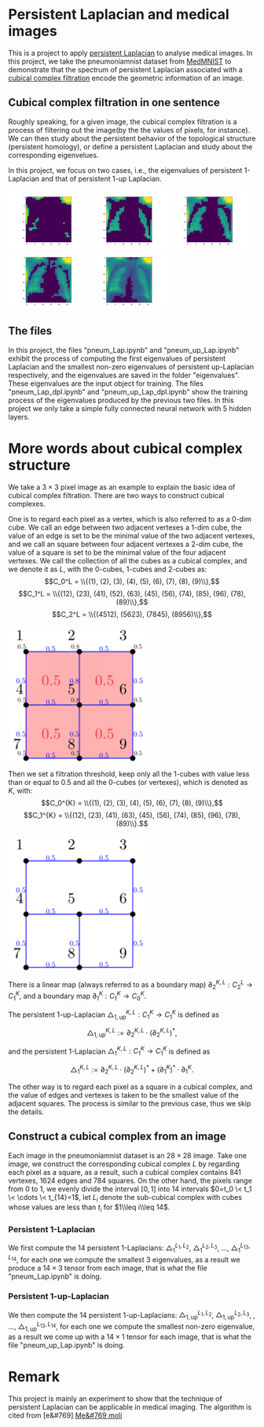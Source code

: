 # Persistent Laplacian and medical images
This is a project to apply [persistent Laplacian](https://epubs.siam.org/doi/10.1137/21M1435471) to analyse medical images.
In this project,
we take the pneumoniamnist dataset from [MedMNIST](https://medmnist.com/) to demonstrate that the spectrum of 
persistent Laplacian associated with a [cubical complex filtration](https://gudhi.inria.fr/python/latest/cubical_complex_user.html) encode the geometric information of an image.

## Cubical complex filtration in one sentence
Roughly speaking,
for a given image,
the cubical complex filtration is a process of filtering out the image(by the the values of pixels, for instance).
We can then study about the persistent behavior of the topological structure (persistent homology),
or define a persistent Laplacian and study about the corresponding eigenvelues.

In this project,
we focus on two cases,
i.e.,
the eigenvalues of persistent $1$-Laplacian and that of persistent $1$-up Laplacian.

<p>
  <img src="/images/animations_10.png" width="160" />
  <img src="/images/animations_13.png" width="160" />
  <img src="/images/animations_15.png" width="160" />
  <img src="/images/animations_17.png" width="160" />
  <img src="/images/animations_20.png" width="160" />  
</p>

## The files
In this project, the files "pneum_Lap.ipynb" and "pneum_up_Lap.ipynb" exhibit the process of 
computing the first eigenvalues of persistent Laplacian and the smallest non-zero eigenvalues of 
persistent up-Laplacian respectively,
and the eigenvalues are saved in the folder "eigenvalues".
These eigenvalues are the input object for training.
The files "pneum_Lap_dpl.ipynb" and "pneum_up_Lap_dpl.ipynb" show the training process of the eigenvalues produced 
by the previous two files.
In this project we only take a simple fully connected neural network with 5 hidden layers.

# More words about cubical complex structure
We take a $3\times 3$ pixel image as an example to explain the basic idea of cubical complex filtration.
There are two ways to construct cubical complexes. 

One is to regard each pixel as a vertex,
which is also referred to as a $0$-dim cube.
We call an edge between two adjacent vertexes a $1$-dim cube,
the value of an edge is set to be the minimal value of the two adjacent vertexes,
and we call an square between four adjacent vertexes a $2$-dim cube,
the value of a square is set to be the minimal value of the four adjacent vertexes.
We call the collection of all the cubes as a cubical complex,
and we denote it as $L$,
with the $0$-cubes, $1$-cubes and $2$-cubes as:
$$C_0^L = \\{(1), (2), (3), (4), (5), (6), (7), (8), (9)\\},$$
$$C_1^L = \\{(12), (23), (41), (52), (63), (45), (56), (74), (85), (96), (78), (89)\\},$$
$$C_2^L = \\{(4512), (5623), (7845), (8956)\\},$$
<p>
  <img src="/images/pic4.png" width="280" />
</p>


Then we set a filtration threshold,
keep only all the $1$-cubes with value less than or equal to $0.5$ and all the $0$-cubes (or vertexes),
which is denoted as $K$,
with:
$$C_0^{K} = \\{(1), (2), (3), (4), (5), (6), (7), (8), (9)\\},$$
$$C_1^{K} = \\{(12), (23), (41), (63), (45), (56), (74), (85), (96), (78), (89)\\}.$$
<p>
  <img src="/images/pic6.png" width="280" />
</p>

There is a linear map (always referred to as a boundary map) 
$\partial_2^{K, L}: C_2^L \to C_1^{K}$,
and a boundary map $\partial_1^K: C_1^K\to C_0^K$.

The persistent $1$-up-Laplacian $\triangle_{1, \mathrm{up}}^{K, L}: C_1^K\to C_1^K$ is defined as 

$$\triangle_{1, \mathrm{up}}^{K, L}:=\partial_{2}^{K, L}\cdot \left(\partial_{2}^{K, L}\right)^*,$$

and the persistent $1$-Laplacian $\triangle_1^{K, L}: C_1^K\to C_1^K$ is defined as 

$$\triangle_1^{K, L}:=\partial_{2}^{K, L}\cdot \left(\partial_{2}^{K, L}\right)^* + \left(\partial_{1}^K\right)^*\cdot\partial_{1}^K.$$

The other way is to regard each pixel as a square in a cubical complex,
and the value of edges and vertexes is taken to be the smallest value of the adjacent squares.
The process is similar to the previous case, 
thus we skip the details.
## Construct a cubical complex from an image 
Each image in the pneumoniamnist dataset is an $28\times 28$ image.
Take one image,
we construct the corresponding cubical complex $L$ by regarding each pixel as a square,
as a result,
such a cubical complex contains $841$ vertexes, $1624$ edges and $784$ squares.
On the other hand,
the pixels range from $0$ to $1$,
we evenly divide the interval $[0, 1]$ into $14$ intervals $0=t_0 \< t_1 \< \cdots \< t_{14}=1$,
let $L_{i}$ denote the sub-cubical complex with cubes whose values are less than $t_{i}$ for $1\\leq i\\leq 14$.
### Persistent $1$-Laplacian
We first compute the $14$ persistent $1$-Laplacians: $\triangle_{1}^{L_1, L_2}$, $\triangle_{1}^{L_2, L_3}$, ..., $\triangle_{1}^{L_{13}, L_{14}}$,
for each one we compute the smallest $3$ eigenvalues,
as a result we produce a $14\times 3$ tensor from each image, 
that is what the file "pneum_Lap.ipynb" is doing.
### Persistent $1$-up-Laplacian
We then compute the $14$ persistent $1$-up-Laplacians: $\triangle_{1, \mathrm{up}}^{L_1, L_2}$, $\triangle_{1, \mathrm{up}}^{L_2, L_3}$,
, ..., $\triangle_{1, \mathrm{up}}^{L_{13}, L_{14}}$,
for each one we compute the smallest non-zero eigenvalue,
as a result we come up with a $14\times 1$ tensor for each image,
that is what the file "pneum_up_Lap.ipynb" is doing.

# Remark
This project is mainly an experiment to show that the technique of persistent Laplacian can be applicable in medical imaging.
The algorithm is cited from [e&#769] [Me&#769 moli](https://epubs.siam.org/doi/10.1137/21M1435471)







